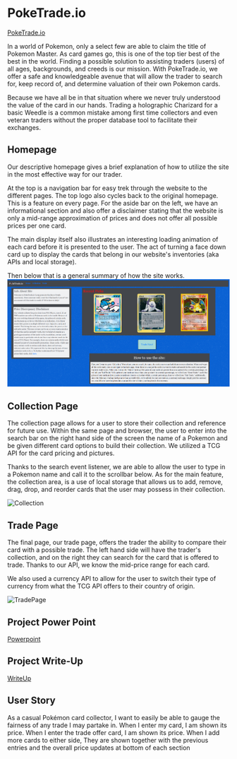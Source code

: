 # PokeTrade.io
[PokeTrade.io](https://vharris113.github.io/poketrade/)

In a world of Pokemon, only a select few are able to claim the title of Pokemon Master. As card games go, this is one of the top tier best of the best in the world. Finding a possible solution to assisting traders (users) of all ages, backgrounds, and creeds is our mission. With PokeTrade.io, we offer a safe and knowledgeable avenue that will allow the trader to search for, keep record of, and determine valuation of their own Pokemon cards.

Because we have all be in that situation where we never truly understood the value of the card in our hands. Trading a holographic Charizard for a basic Weedle is a common mistake among first time collectors and even veteran traders without the proper database tool to facilitate their exchanges. 


## Homepage
Our descriptive homepage gives a brief explanation of how to utilize the site in the most effective way for our trader.

At the top is a navigation bar for easy trek through the website to the different pages. The top logo also cycles back to the original homepage. This is a feature on every page. For the aside bar on the left, we have an informational section and also offer a disclaimer stating that the website is only a mid-range approximation of prices and does not offer all possible prices per one card.

The main display itself also illustrates an interesting loading animation of each card before it is presented to the user. The act of turning a face down card up to display the cards that belong in our website's inventories (aka APIs and local storage).

Then below that is a general summary of how the site works.
![Homepage](assets\images\homepagescreencap.png)

## Collection Page

The collection page allows for a user to store their collection and reference for future use. Within the same page and browser, the user to enter into the search bar on the right hand side of the screen the name of a Pokemon and be given different card options to build their collection. We utilized a TCG API for the card pricing and pictures.

Thanks to the search event listener, we are able to allow the user to type in a Pokemon name and call it to the scrollbar below. As for the main feature, the collection area, is a use of local storage that allows us to add, remove, drag, drop, and reorder cards that the user may possess in their collection.

![Collection]()

## Trade Page
The final page, our trade page, offers the trader the ability to compare their card with a possible trade. The left hand side will have the trader's collection, and on the right they can search for the card that is offered to trade. Thanks to our API, we know the mid-price range for each card.

We also used a currency API to allow for the user to switch their type of currency from what the TCG API offers to their country of origin.

![TradePage]()

## Project Power Point

[Powerpoint](https://docs.google.com/presentation/d/1tFDCFZOsQXqhEw5AcOgcuTWOFOB8EoEqvgU1PnOcYp8/edit?usp=sharing)

## Project Write-Up

[WriteUp](https://docs.google.com/document/d/1fbGN89AT4pLlzJpwJzzMMB8eXXHgcqRt7GQZ97eBr9o/edit?usp=sharing)

## User Story

As a casual Pokémon card collector, I want to easily be able to gauge the fairness of any trade I may partake in. 
When I enter my card,
I am shown its price. 
When I enter the trade offer card,
I am shown its price. 
When I add more cards to either side,
They are shown together with the previous entries and the overall price updates at bottom of each section
